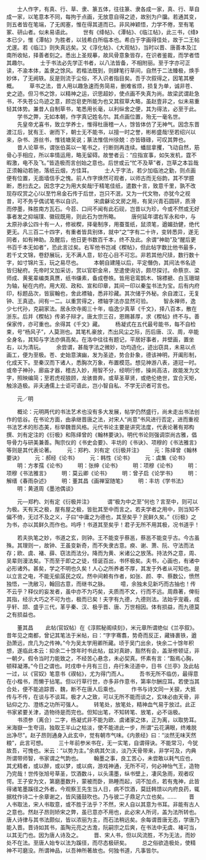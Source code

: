 <!-- { "loadSidebar": true } -->
　　士人作字，有真、行、草、隶、篆五体，往往篆、隶各成一家，真、行、草自成一家，以笔意本不同，每拘于点画，无放意自得之迹，故别为户牖。若通其变，则五者皆在笔端，了无阂塞，惟在得其道而已。非风神颖悟，力学不倦，至有笔冢、研山者。似未易语此。 
　　世有《绛帖》、《潭帖》、《临江帖》，此三书，《绛》本已少，惟《潭帖》为胜者，以钱希白所临本也。希白于字画得佳处，故于二王帖尤邃。若《临江》则失真远矣。又《淳化帖》、《大观帖》，当时以晋、唐善本及江南所收帖，择善者刻之。悉出上圣规摹，故风骨意象皆存，在识者鉴裁，而学者悟其趣尔。 
　　士于书法必先学正书者，以八法皆备，不相附丽。至于字亦可正读，不渝本体，盖隶之馀风。若楷法既到，则肆笔行草间，自然于二法臻极，焕手妙体，了无阙轶。反是则流于尘俗，不入识者指目矣。吾于次叙得之，因笔其梗概。 
　　草书之法，昔人用以趣急速而务简易，删难省烦，损复为单，诚非苍、史之迹。但习书之馀，以精神之运，识思超妙，使点画不失真为尚。故梁武谓赴急书，不失苍公鸟迹之意，顾岂皂吏所能为也又其叙草大略，虽赵壹非之，似未易重轻其体势。兼昔人自制草书，笔悉用长毫，以利纵舍之便，其为得法，必至于此。 
　　学书之弊，无如本朝，作字真记姓名尔。其点画位置，殆无一毫名世。 
　　先皇帝尤喜书，致立学养士，惟得杜唐稽一人，馀皆体仿了无神气。因念东晋渡江后，犹有王、谢而下，朝士无不能书，以擅一时之誉，彬彬盛哉!至若绍兴以来，杂书、游丝书，惟钱塘吴说；篆法惟信州徐兢：亦皆碌碌，可叹其弊也。 
　　昔人论草书，谓张伯英以一笔书之，行断则再连续。蟠屈拿攫，飞动自然，筋骨心手相应，所以率情运用，略无留碍。故誉者云：“应指宣事，如矢发机，霆不暇激，电不及飞。”皆造极而言创始之意也。后世或云“忙不及草”者，岂草之本旨哉正须翰动若驰，落纸云烟，方佳耳。 
　　士人于字法，若少加临池之勤，则点画便有位置，无面墙信手之愧。前人作字焕然可观者，以师古而无俗韵，其不学臆断，悉扫去之。因念字之为用大矣哉!于精笔佳纸，遣数十言，致意千里，孰不改现存叹赏之心!以至竹帛金石传于后世，岂只不泯，又为一代文物，亦犹今之视昔，可不务乎偶试笔书以自识。 
　　宋虞龢论文房之用，有吴兴青石圆研，质滑而停墨，殊胜南方瓦石。今苕、口间不闻有此石砚，岂昔以为珍，今或不然或无好事者发之抑端璞、徽砚既用，则此石为世所略。 
　　唐何延年谓右军永和中，与太原孙承公四十有一人，修袚稧，择毫制序，用蚕茧纸，鼠须笔，遒媚劲健，绝代更无。凡三百二十四字，有重者皆具别体，就中“之”字有二十许，变转悉异，遂无同者，如有神助。及醒后，他日更书数百千本，终不及此。余谓“神助”及“醒后更书百千本无如者”，恐此言过矣。右军他书岂减《稧帖》，但此帖字数比他书最多，若千丈文锦，卷舒展玩，无不满人意，轸在心目不可忘。非若其他尺牍，数行数十字，如寸锦片玉，玩之易尽也。 
　　本朝自建隆以后，平定僭伪，其间法书名迹皆归秘府。先帝时又加采访，赏以官职金帛，至遣使询访，颇尽探讨。命蔡京、梁师成、黄冕辈编类真赝，纸书缣素，备成卷帙。皆用皂鸾鹊木、锦褾褫、白玉珊瑚为轴，秘在内府。用大观、政和、宣和印章，其间一印以秦玺书法为宝。后有内府印，标题品次，皆宸翰也，舍此褾轴，悉非珍藏。其次储于外秘。余自渡江，无复钟、王真迹。间有一二。以重赏得之，褾轴字法亦显然可验。 
　　智永禅师，逸少七代孙，克嗣家法。居永欣寺阁三十年，临逸少真草《千文》，择八百本，散在浙东。后并《稧帖》传弟子辩才。唐太宗三召，恩赐甚厚，求《稧帖》终不与。善保家传，亦可重也。余得其《千文》藏。 
　　杨凝式在五代最号能书，每不自检束，号“杨风子”，人莫测也。其笔札豪放，杰出风尘之际，历后唐、汉、周，卒能全身名，其知与字法亦俱高矣。在洛中往往有题记，平居好事者，并壁画，置坐右，以为清玩。 
　　余尝谓，甚哉字法之微妙，功均造化，迹出窃具，未易以点画工，便为至极。苍、史始意演幽，发为圣迹，势合卦象，德该神明，开阖形制，化成天下。至秦汉而下诸人，悉胸次万象，布置模范。想见神游八表，道冠一时。或帝子神孙，廊庙才器，稽古入妙，用智不分，经明行修，操尚高洁，故能发为文字，照映编简；至若虎视狼顾，龙骇兽奔。或草圣草贤，或绝伦绝世，宜合天矩，触涂造极。非夫通儒上士讵可语此，岂小智自私、不学无识者可言也。 

　　元／明 

　　概论：元明两代的书法艺术也没有多大发展，帖学仍然盛行，尚未走出书法创作的低谷。在书论方面，由承继晋唐之法，对宋人“尚意”书风进行否定，进而重视书法艺术的形态美，标举魏晋风格。元代书论主要是讲究法度，代表论著有郑构撰、刘有定注的《衍极》和陈绎曾的《翰林要诀》。明代书论则强调崇尚古雅，倡导骨力与研美兼善。陶宗仪的《书史会要》、丰坊的《书诀》、项穆的《书法雅言》等则是其代表论著。 
　　元：郑杓、刘有定《衍极并注》 
　　元：陈绎曾《翰林要诀》 
　　元：郝经《论书》 
　　元：韩性《论书》 
　　元：虞集《论书》 
　　明：方孝孺《论书》 
　　明：张绅《论书》 
　　明：项穆《论书》 
　　明：项穆《书法雅言》 
　　明：莫云卿《论书》 
　　明：曾子启《论学书》 
　　明：解缙《春雨杂述》 
　　明：董其昌《画禅室随笔》 
　　明：丰坊《学书法》 
　　明：黄道周《墨池偶谈》 

　　元—郑杓、刘有定《衍极并注》　 
　　谓“极为中之至”何也？言至中，则可以为极。天有天之极，屋有屋之极，皆批其至中而言之。若夫学者之用中，则当知不偏不倚，无过不及之义，子曰“中庸之为德也，其至矣乎？民鲜久矣。”《衍极》之为书，亦以其鲜久而作也。呜呼！书道其至矣乎！君子无所不用其极，况书道乎！ 

　　若夫执笔之妙，书道之玄，则钟。王不能变乎蔡邕，蔡邕不能变乎古。今古虽殊。其理则一，故钟、王虽变新奇，而不失隶古意。瘐、谢、萧、阮、守法而法存；欧、虞、褚、薛、窃法而法分。降而为黄、米诸公之放荡。持法外之意，周、吴辈则漫法矣。下而至于即之之徒，怪诞百出，书怀极矣。夫书，心画也，有诸中必形诸外。甚矣，学之不明也久矣！人心之所养者不厚，其发于外者从可知也。是以立言之电，不能无偷孱民之叹。然中间赖有作者，如张、颜、李、蔡数公，愤然独悟，一洗敝习，翰回古意，而继书之脉。 
　　噫，余独未见新巧而古抽也！传不云乎？释仪的妄发者，虽中亦不为巧矣，夫质而不文，行而不远。周鼎著，俾衔其指，经示大巧之不可为也，极而已矣！夫字有九德，九德则法。法始乎宠羲，成乎轩、颉、盛乎三代，革乎秦、汉、极乎晋、唐、万世相因。体有损益，而九德莫之有损益也。 

　　董其昌 
　　此帖(官奴帖）在《淳熙秘阁续刻》，米元章所谓绝似《兰亭叙》。昔年见之南都，曾记其笔法于米帖，曰：“字字骞翥，势奇而反正，藏锋裹铁，遒劲萧远，庶几为之传神。”今为吴太学用卿所藏。顷于吴门出余，快余二十馀年积想，遂临此本云：抑余二十馀年时书此帖，兹对真跡，豁然有会，盖渐修顿证，非一朝夕。假令当时力能致之，不经苦心悬念，未必契真。怀素有言：“豁焉心胸，顿释凝滞。”今日之谓也。时戌申十月有三日，舟行朱泾道中，日书《兰亭》及此帖一过，以《官奴》笔意书《禊帖》，尤为得门而人。 
　　吾书无所不临仿，最得意在小楷书，而懒于拈笔。但以行草行世，亦多非作意书，第率尔酬应耳。若使当其合处，便不能追踪晋、魏，断不在唐人后乘也。 
　　作书与诗文同一关捩，大抵传与不传，在谈与不谈耳。极才人之致，可以无所不能而谈之，玄味必由天骨，非钻仰之力、澄练之功所可强人。 
　　转笔处，放笔处，精神血气易于放过。此正书家紧要关津，造物待是而完也。但知出笔，不知转笔、放笔，必不诣极。 
　　书须参（离合）二字，杨凝式非不能为欧、虞诸家之体，正为离，以取势耳。米海嶽一生夸诩，独取王半山之枯淡，使不能进此一步，所谓“云花满眼，终难脱出净尽”。赵子昂则通身入此玄中，觉有朝市气味。《内景经》曰：“淡然无味天然粮”，此言可想。 
　　三十年前参米书在，无一实笔，自谓得诀。不能常习，今犹故吾，可愧也。米云：“以势为主。”余病其欠淡，淡乃天骨带来，非学可及，内典所谓带师智，书家谓之气韵也。 
　　翰墨之事，良工苦心，未尝敢以耗气应也，其尤精者，或以醉，或以梦，或以病，游戏神通，无所不可，何必神怡气王，造物乃完哉！世传张旭号草圣，饮酒数斗，以头濡墨，纵书壁上，凄风急雨，观者叹愕。王子安为文，第磨墨数升，蒙被而卧，熟睡而起，词不加点，若有鬼神，此皆得诸笔墨蹊径之外者。今观察王先生当人日，病不饮酒，莫廷韩馈以内府良药，辄据枕作诗二十余章谢之，皆风骚鼓吹也。乃与彼二子鼎足六立也矣。…… 
　　晋人书取法，宋人书取意，或不胜于法乎？不然，宋人自以其意为书耳。非能有古人之意也。然赵子昂则矫宋之弊，虽已意亦不用也，此必宋人所诃，盖为法所转也。唐人诗律与其书法颇似，皆以浓丽为主，而石法稍远矣。余每谓晋唐无态，学唐乃能入晋。晋诗如其书，虽陶元亮之古澹，阮嗣宗之后爽，在书法中无虞、褚可当，以其无门也。因为唐人诗及之。 
　　晋、宋人书，但以风流胜，不为无法，而妙处不在法。至唐人始专以法为蹊径，而尽态极研矣。 
　　总之俗欲造极处，使精神不可磨没。所谓神品，以吾神所著故也。何独书道，凡事皆尔。 
